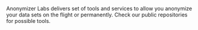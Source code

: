 Anonymizer Labs delivers set of tools and services to allow you anonymize your data sets on the flight or permanently. Check our public repositories for possible tools. 

<!---
anonymizer-labs/anonymizer-labs is a ✨ special ✨ repository because its `README.md` (this file) appears on your GitHub profile.
You can click the Preview link to take a look at your changes.
--->
